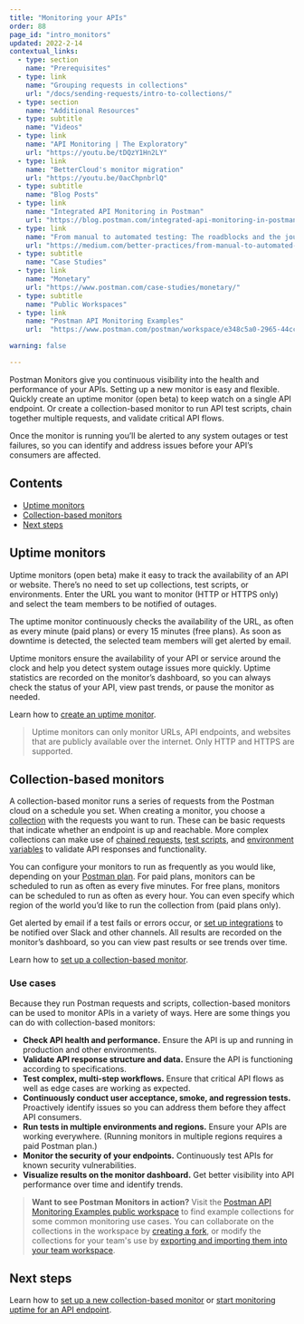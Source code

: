 ```yaml
---
title: "Monitoring your APIs"
order: 88
page_id: "intro_monitors"
updated: 2022-2-14
contextual_links:
  - type: section
    name: "Prerequisites"
  - type: link
    name: "Grouping requests in collections"
    url: "/docs/sending-requests/intro-to-collections/"
  - type: section
    name: "Additional Resources"
  - type: subtitle
    name: "Videos"
  - type: link
    name: "API Monitoring | The Exploratory"
    url: "https://youtu.be/tDQzY1Hn2LY"
  - type: link
    name: "BetterCloud's monitor migration"
    url: "https://youtu.be/0acChpnbrlQ"
  - type: subtitle
    name: "Blog Posts"
  - type: link
    name: "Integrated API Monitoring in Postman"
    url: "https://blog.postman.com/integrated-api-monitoring-in-postman/"
  - type: link
    name: "From manual to automated testing: The roadblocks and the journey"
    url: "https://medium.com/better-practices/from-manual-to-automated-testing-the-roadblocks-and-the-journey-6333dfacc5ae"
  - type: subtitle
    name: "Case Studies"
  - type: link
    name: "Monetary"
    url: "https://www.postman.com/case-studies/monetary/"
  - type: subtitle
    name: "Public Workspaces"
  - type: link
    name: "Postman API Monitoring Examples"
    url:  "https://www.postman.com/postman/workspace/e348c5a0-2965-44cc-87ed-7b316516f38d"

warning: false

---
```


Postman Monitors give you continuous visibility into the health and performance of your APIs. Setting up a new monitor is easy and flexible. Quickly create an uptime monitor (open beta) to keep watch on a single API endpoint. Or create a collection-based monitor to run API test scripts, chain together multiple requests, and validate critical API flows.

Once the monitor is running you’ll be alerted to any system outages or test failures, so you can identify and address issues before your API’s consumers are affected.

## Contents

* [Uptime monitors](#uptime-monitors)
* [Collection-based monitors](#collection-based-monitors)
* [Next steps](#next-steps)

## Uptime monitors

Uptime monitors (open beta) make it easy to track the availability of an API or website. There’s no need to set up collections, test scripts, or environments. Enter the URL you want to monitor (HTTP or HTTPS only) and select the team members to be notified of outages.

The uptime monitor continuously checks the availability of the URL, as often as every minute (paid plans) or every 15 minutes (free plans). As soon as downtime is detected, the selected team members will get alerted by email.

Uptime monitors ensure the availability of your API or service around the clock and help you detect system outage issues more quickly. Uptime statistics are recorded on the monitor’s dashboard, so you can always check the status of your API, view past trends, or pause the monitor as needed.

Learn how to [create an uptime monitor](/docs/monitoring-your-api/uptime-monitors/).

> Uptime monitors can only monitor URLs, API endpoints, and websites that are publicly available over the internet. Only HTTP and HTTPS are supported.

## Collection-based monitors

A collection-based monitor runs a series of requests from the Postman cloud on a schedule you set. When creating a monitor, you choose a [collection](/docs/sending-requests/intro-to-collections/) with the requests you want to run. These can be basic requests that indicate whether an endpoint is up and reachable. More complex collections can make use of [chained requests](https://www.youtube.com/watch?v=shYn3Ys3ygE), [test scripts](/docs/writing-scripts/test-scripts/), and [environment variables](/docs/sending-requests/managing-environments/) to validate API responses and functionality.

You can configure your monitors to run as frequently as you would like, depending on your [Postman plan](https://www.postman.com/pricing/). For paid plans, monitors can be scheduled to run as often as every five minutes. For free plans, monitors can be scheduled to run as often as every hour. You can even specify which region of the world you’d like to run the collection from (paid plans only).

Get alerted by email if a test fails or errors occur, or [set up integrations](/docs/integrations/intro-integrations/) to be notified over Slack and other channels. All results are recorded on the monitor’s dashboard, so you can view past results or see trends over time.

Learn how to [set up a collection-based monitor](/docs/monitoring-your-api/setting-up-monitor/).

### Use cases

Because they run Postman requests and scripts, collection-based monitors can be used to monitor APIs in a variety of ways. Here are some things you can do with collection-based monitors:

* **Check API health and performance.** Ensure the API is up and running in production and other environments.
* **Validate API response structure and data.** Ensure the API is functioning according to specifications.
* **Test complex, multi-step workflows.** Ensure that critical API flows as well as edge cases are working as expected.
* **Continuously conduct user acceptance, smoke, and regression tests.** Proactively identify issues so you can address them before they affect API consumers.
* **Run tests in multiple environments and regions.** Ensure your APIs are working everywhere. (Running monitors in multiple regions requires a paid Postman plan.)
* **Monitor the security of your endpoints.** Continuously test APIs for known security vulnerabilities.
* **Visualize results on the monitor dashboard.** Get better visibility into API performance over time and identify trends.

> **Want to see Postman Monitors in action?** Visit the [Postman API Monitoring Examples public workspace](https://www.postman.com/postman/workspace/postman-api-monitoring-examples/overview) to find example collections for some common monitoring use cases. You can collaborate on the collections in the workspace by [creating a fork](/docs/collaborating-in-postman/version-control-for-collections/#creating-a-fork), or modify the collections for your team's use by [exporting and importing them into your team workspace](/docs/getting-started/importing-and-exporting-data/#exporting-collections).

## Next steps

Learn how to [set up a new collection-based monitor](/docs/monitoring-your-api/setting-up-monitor/) or [start monitoring uptime for an API endpoint](/docs/monitoring-your-api/uptime-monitors/).
